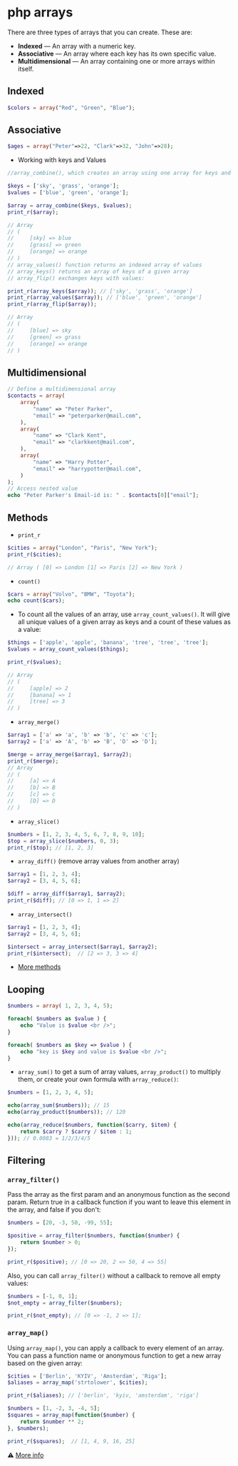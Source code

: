 # php arrays

There are three types of arrays that you can create. These are:

- **Indexed** — An array with a numeric key.
- **Associative** — An array where each key has its own specific value.
- **Multidimensional** — An array containing one or more arrays within itself.

## Indexed

```php
$colors = array("Red", "Green", "Blue");
```

## Associative

```php
$ages = array("Peter"=>22, "Clark"=>32, "John"=>28);
```

- Working with keys and Values

```php
//array_combine(), which creates an array using one array for keys and another for its values:

$keys = ['sky', 'grass', 'orange'];
$values = ['blue', 'green', 'orange'];

$array = array_combine($keys, $values);
print_r($array);

// Array
// (
//     [sky] => blue
//     [grass] => green
//     [orange] => orange
// )
// array_values() function returns an indexed array of values
// array_keys() returns an array of keys of a given array
// array_flip() exchanges keys with values:

print_r(array_keys($array)); // ['sky', 'grass', 'orange']
print_r(array_values($array)); // ['blue', 'green', 'orange']
print_r(array_flip($array));

// Array
// (
//     [blue] => sky
//     [green] => grass
//     [orange] => orange
// )
```

## Multidimensional

```php
// Define a multidimensional array
$contacts = array(
    array(
        "name" => "Peter Parker",
        "email" => "peterparker@mail.com",
    ),
    array(
        "name" => "Clark Kent",
        "email" => "clarkkent@mail.com",
    ),
    array(
        "name" => "Harry Potter",
        "email" => "harrypotter@mail.com",
    )
);
// Access nested value
echo "Peter Parker's Email-id is: " . $contacts[0]["email"];
```

## Methods

- `print_r`

```php
$cities = array("London", "Paris", "New York");
print_r($cities);

// Array ( [0] => London [1] => Paris [2] => New York )
```

- `count()`

```php
$cars = array("Volvo", "BMW", "Toyota");
echo count($cars);
```

- To count all the values of an array, use `array_count_values()`. It will give all unique values of a given array as keys and a count of these values as a value:

```php
$things = ['apple', 'apple', 'banana', 'tree', 'tree', 'tree'];
$values = array_count_values($things);

print_r($values);

// Array
// (
//     [apple] => 2
//     [banana] => 1
//     [tree] => 3
// )
```

- `array_merge()`

```php
$array1 = ['a' => 'a', 'b' => 'b', 'c' => 'c'];
$array2 = ['a' => 'A', 'b' => 'B', 'D' => 'D'];

$merge = array_merge($array1, $array2);
print_r($merge);
// Array
// (
//     [a] => A
//     [b] => B
//     [c] => c
//     [D] => D
// )
```

- `array_slice()`

```php
$numbers = [1, 2, 3, 4, 5, 6, 7, 8, 9, 10];
$top = array_slice($numbers, 0, 3);
print_r($top); // [1, 2, 3]
```

- `array_diff()` (remove array values from another array)

```php
$array1 = [1, 2, 3, 4];
$array2 = [3, 4, 5, 6];

$diff = array_diff($array1, $array2);
print_r($diff); // [0 => 1, 1 => 2]
```

- `array_intersect()`

```php
$array1 = [1, 2, 3, 4];
$array2 = [3, 4, 5, 6];

$intersect = array_intersect($array1, $array2);
print_r($intersect);  // [2 => 3, 3 => 4]
```

- [More methods](https://www.w3schools.com/php/php_ref_array.asp)

## Looping

```php
$numbers = array( 1, 2, 3, 4, 5);

foreach( $numbers as $value ) {
    echo "Value is $value <br />";
}

foreach( $numbers as $key => $value ) {
    echo "key is $key and value is $value <br />";
}
```

- `array_sum()` to get a sum of array values, `array_product()` to multiply them, or create your own formula with `array_reduce()`:

```php
$numbers = [1, 2, 3, 4, 5];

echo(array_sum($numbers)); // 15
echo(array_product($numbers)); // 120

echo(array_reduce($numbers, function($carry, $item) {
    return $carry ? $carry / $item : 1;
})); // 0.0083 = 1/2/3/4/5
```

## Filtering

### `array_filter()`

Pass the array as the first param and an anonymous function as the second param. Return true in a callback function if you want to leave this element in the array, and false if you don't:

```php
$numbers = [20, -3, 50, -99, 55];

$positive = array_filter($numbers, function($number) {
    return $number > 0;
});

print_r($positive); // [0 => 20, 2 => 50, 4 => 55]
````

Also, you can call `array_filter()` without a callback to remove all empty values:

```php
$numbers = [-1, 0, 1];
$not_empty = array_filter($numbers);

print_r($not_empty); // [0 => -1, 2 => 1];
```

### `array_map()`

Using `array_map()`, you can apply a callback to every element of an array. You can pass a function name or anonymous function to get a new array based on the given array:

```php
$cities = ['Berlin', 'KYIV', 'Amsterdam', 'Riga'];
$aliases = array_map('strtolower', $cities);

print_r($aliases); // ['berlin', 'kyiv, 'amsterdam', 'riga']

$numbers = [1, -2, 3, -4, 5];
$squares = array_map(function($number) {
    return $number ** 2;
}, $numbers);

print_r($squares);  // [1, 4, 9, 16, 25]
```

⚠️ [More info](https://code.tutsplus.com/tutorials/working-with-php-arrays-in-the-right-way--cms-28606)